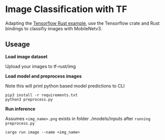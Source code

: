 # Image Classification with TF

Adapting the [Tensorflow Rust example](https://github.com/tensorflow/rust/tree/master/examples), use the Tensorflow crate and Rust bindings to classifiy images with MobileNetv3.

## Useage

**Load image dataset**

Upload your images to tf-rust/img


**Load model and preprocess images**

Note this will print python based model predictions to CLI

```
pip3 install -r requirements.txt
python3 preprocess.py
```

**Run inference**

Assumes `<img_name>.png` exists in folder ./models/inputs after `running preprocess.py`
```
cargo run image --name <img_name>
```



